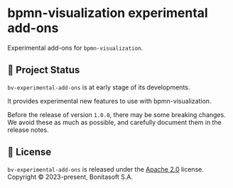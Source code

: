 # bpmn-visualization experimental add-ons

Experimental add-ons for `bpmn-visualization`.



## 🔆 Project Status

`bv-experimental-add-ons` is at early stage of its developments.

It provides experimental new features to use with bpmn-visualization.

Before the release of version `1.0.0`, there may be some breaking changes. We avoid these as much as possible, and carefully document them in the release notes.
<!--
As far as possible, we maintain compatibility for some minor versions.
-->


## 📃 License

`bv-experimental-add-ons` is released under the [Apache 2.0](LICENSE) license.  
Copyright &copy; 2023-present, Bonitasoft S.A.


<!--

## ⚡ Powered by

[![statically.io logo](https://statically.io/icons/icon-96x96.png "statically.io")](https://statically.io)

**[statically.io](https://statically.io)** (<kbd>demo</kbd> and <kbd>examples</kbd> live environments)

<img src="https://surge.sh/images/logos/svg/surge-logo.svg" alt="surge.sh logo" title="surge.sh" width="110"/>

**[surge.sh](https://surge.sh)** (<kbd>demo</kbd> and <kbd>documentation</kbd> preview environments)

-->
